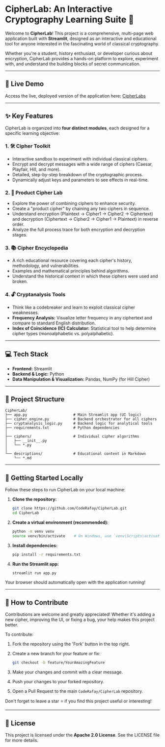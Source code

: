 # CipherLab: An Interactive Cryptography Learning Suite 🔐

Welcome to **CipherLab**! This project is a comprehensive, multi-page web application built with **Streamlit**, designed as an interactive and educational tool for anyone interested in the fascinating world of classical cryptography.

Whether you're a student, history enthusiast, or developer curious about encryption, CipherLab provides a hands-on platform to explore, experiment with, and understand the building blocks of secret communication.

---

## 🚀 Live Demo

Access the live, deployed version of the application here:
[CipherLabs](https://cipherlabs.streamlit.app)

---

## ✨ Key Features

CipherLab is organized into **four distinct modules**, each designed for a specific learning objective:

### 1. 🛠️ Cipher Toolkit

- Interactive sandbox to experiment with individual classical ciphers.
- Encrypt and decrypt messages with a wide range of ciphers (Caesar, Playfair, Hill, and more).
- Detailed, step-by-step breakdown of the cryptographic process.
- Dynamically adjust keys and parameters to see effects in real-time.

### 2. 🔬 Product Cipher Lab

- Explore the power of combining ciphers to enhance security.
- Create a "product cipher" by chaining any two ciphers in sequence.
- Understand encryption (Plaintext → Cipher1 → Cipher2 → Ciphertext) and decryption (Ciphertext → Cipher2 → Cipher1 → Plaintext) in reverse order.
- Analyze the full process trace for both encryption and decryption stages.

### 3. 📚 Cipher Encyclopedia

- A rich educational resource covering each cipher's history, methodology, and vulnerabilities.
- Examples and mathematical principles behind algorithms.
- Understand the historical context in which these ciphers were used and broken.

### 4. 🔓 Cryptanalysis Tools

- Think like a codebreaker and learn to exploit classical cipher weaknesses.
- **Frequency Analysis:** Visualize letter frequency in any ciphertext and compare to standard English distribution.
- **Index of Coincidence (IC) Calculator:** Statistical tool to help determine cipher types (monoalphabetic vs. polyalphabetic).

---

## 💻 Tech Stack

- **Frontend:** Streamlit
- **Backend & Logic:** Python
- **Data Manipulation & Visualization:** Pandas, NumPy (for Hill Cipher)

---

## 📂 Project Structure

```
CipherLab/
├── app.py                     # Main Streamlit app (UI logic)
├── cipher_engine.py           # Backend orchestrator for all ciphers
├── cryptanalysis_logic.py     # Backend logic for analytical tools
├── requirements.txt           # Python dependencies
│
├── ciphers/                   # Individual cipher algorithms
│   ├── __init__.py
│   └── *.py
│
└── descriptions/              # Educational content in Markdown
    └── *.md
```

---

## 🚀 Getting Started Locally

Follow these steps to run CipherLab on your local machine:

1. **Clone the repository:**

   ```bash
   git clone https://github.com/CodeRafay/CipherLab.git
   cd CipherLab
   ```

2. **Create a virtual environment (recommended):**

   ```bash
   python -m venv venv
   source venv/bin/activate    # On Windows, use `venv\Scripts\activate`
   ```

3. **Install dependencies:**

   ```bash
   pip install -r requirements.txt
   ```

4. **Run the Streamlit app:**

   ```bash
   streamlit run app.py
   ```

Your browser should automatically open with the application running!

---

## 🤝 How to Contribute

Contributions are welcome and greatly appreciated! Whether it's adding a new cipher, improving the UI, or fixing a bug, your help makes this project better.

To contribute:

1. Fork the repository using the 'Fork' button in the top right.
2. Create a new branch for your feature or fix:

   ```bash
   git checkout -b feature/YourAmazingFeature
   ```

3. Make your changes and commit with a clear message.
4. Push your changes to your forked repository.
5. Open a Pull Request to the main `CodeRafay/CipherLab` repository.

Don't forget to leave a star ⭐ if you find this project useful or interesting!

---

## 📄 License

This project is licensed under the **Apache 2.0 License**. See the LICENSE file for more details.
